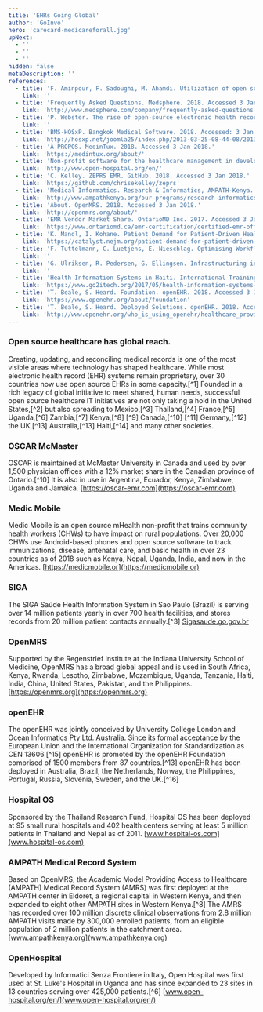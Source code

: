 ```yaml
---
title: 'EHRs Going Global'
author: 'GoInvo'
hero: 'carecard-medicareforall.jpg'
upNext:
  - ''
  - ''
  - ''
hidden: false
metaDescription: ''
references:
  - title: 'F. Aminpour, F. Sadoughi, M. Ahamdi. Utilization of open source electronic health record around the world: A systematic review. Journal of Research in Medical Sciences: The Official Journal of Isfahan University of Medical Sciences. vol. 19, no. 1, pp. 57-64. 2014.'
    link: ''
  - title: 'Frequently Asked Questions. Medsphere. 2018. Accessed 3 Jan 2018'
    link: 'http://www.medsphere.com/company/frequently-asked-questions'
  - title: 'P. Webster. The rise of open-source electronic health records. The Lancet. vol. 377, no. 9778, pp. 1641-1642. 2011.'
    link: ''
  - title: 'BMS-HOSxP. Bangkok Medical Software. 2018. Accessed: 3 Jan 2018.'
    link: 'http://hosxp.net/joomla25/index.php/2013-03-25-08-44-08/2013-03-25-10-39-58/2015-01-06-03-54-39/bms-hosxp'
  - title: 'À PROPOS. MedinTux. 2018. Accessed 3 Jan 2018.'
    link: 'https://medintux.org/about/'
  - title: 'Non-profit software for the healthcare management in developing countries. Open Hospital. 2018. Accessed 3 Jan 2018.'
    link: 'http://www.open-hospital.org/en/'
  - title: 'C. Kelley. ZEPRS EMR. GitHub. 2018. Accessed 3 Jan 2018.'
    link: 'https://github.com/chrisekelley/zeprs'
  - title: 'Medical Informatics. Research & Informatics, AMPATH-Kenya. AMPATH Kenya. 2018. Accessed 3 Jan 2018.'
    link: 'http://www.ampathkenya.org/our-programs/research-informatics/medical-informatics/'
  - title: 'About. OpenMRS. 2018. Accessed 3 Jan 2018.'
    link: 'http://openmrs.org/about/'
  - title: 'EMR Vendor Market Share. OntarioMD Inc. 2017. Accessed 3 Jan 2018.'
    link: 'https://www.ontariomd.ca/emr-certification/certified-emr-offerings/market-share'
  - title: 'K. Mandl, I. Kohane. Patient Demand for Patient-Driven Health Information. New England Journal of Medicine Catalyst. 2016. Accessed: 03 Jan 2018.'
    link: 'https://catalyst.nejm.org/patient-demand-for-patient-driven-health-information/'
  - title: 'F. Tuttelmann, C. Luetjens, E. Nieschlag. Optimising Workflow in AAndrology: A New Electronic Patient Record and Database. Asian Journal of Andrology. vol. 8, no. 2, pp. 235-241. 2006.'
    link: ''
  - title: 'G. Ulriksen, R. Pedersen, G. Ellingsen. Infrastructuring in Healthcare through the OpenEHR Architecture, Computer Supported Cooperative Work. vol. 26, no. 1-2, pp. 33-69. 2017.'
    link: ''
  - title: 'Health Information Systems in Haiti. International Training and Education Center for Health. 2018. Accessed 3 Jan 2018.'
    link: 'https://www.go2itech.org/2017/05/health-information-systems-in-haiti/'
  - title: 'T. Beale, S. Heard. Foundation. openEHR. 2018. Accessed 3 Jan 2018.'
    link: 'https://www.openehr.org/about/foundation'
  - title: 'T. Beale, S. Heard. Deployed Solutions. openEHR. 2018. Accessed 3 Jan 2018.'
    link: 'http://www.openehr.org/who_is_using_openehr/healthcare_providers_and_authorities'
---
```


### Open source healthcare has global reach.
Creating, updating, and reconciling medical records is one of the most visible areas where technology has shaped healthcare. While most electronic health record (EHR) systems remain proprietary, over 30 countries now use open source EHRs in some capacity.[^1] Founded in a rich legacy of global initiative to meet shared, human needs, successful open source healthcare IT initiatives are not only taking a hold in the United States,[^2] but also spreading to Mexico,[^3] Thailand,[^4] France,[^5] Uganda,[^6] Zambia,[^7] Kenya,[^8] [^9] Canada,[^10] [^11] Germany,[^12] the UK,[^13] Australia,[^13] Haiti,[^14] and many other societies.

### OSCAR McMaster
OSCAR is maintained at McMaster University in Canada and used by over 1,500 physician offices with a 12% market share in the Canadian province of Ontario.[^10] It is also in use in Argentina, Ecuador, Kenya, Zimbabwe, Uganda and Jamaica. [https://oscar-emr.com](https://oscar-emr.com)

### Medic Mobile
Medic Mobile is an open source mHealth non-profit that trains community health workers (CHWs) to have impact on rural populations. Over 20,000 CHWs use Android-based phones and open source software to track immunizations, disease, antenatal care, and basic health in over 23 countries as of 2018 such as Kenya, Nepal, Uganda, India, and now in the Americas. [https://medicmobile.or](https://medicmobile.or)

### SIGA
The SIGA Saúde Health Information System in Sao Paulo (Brazil) is serving over 14 million patients yearly in over 700 health facilities, and stores records from 20 million patient contacts annually.[^3] [Sigasaude.go.gov.br](Sigasaude.go.gov.br)

### OpenMRS
Supported by the Regenstrief Institute at the Indiana University School of Medicine, OpenMRS has a broad global appeal and is used in South Africa, Kenya, Rwanda, Lesotho, Zimbabwe, Mozambique, Uganda, Tanzania, Haiti, India, China, United States, Pakistan, and the Philippines. [https://openmrs.org](https://openmrs.org)

### openEHR
The openEHR was jointly conceived by University College London and Ocean Informatics Pty Ltd. Australia. Since its formal acceptance by the European Union and the International Organization for Standardization as CEN 13606.[^15] openEHR is promoted by the openEHR Foundation comprised of 1500 members from 87 countries.[^13] openEHR has been deployed in Australia, Brazil, the Netherlands, Norway, the Philippines, Portugal, Russia, Slovenia, Sweden, and the UK.[^16]

### Hospital OS
Sponsored by the Thailand Research Fund, Hospital OS has been deployed at 95 small rural hospitals and 402 health centers serving at least 5 million patients in Thailand and Nepal as of 2011. [www.hospital-os.com](www.hospital-os.com)

### AMPATH Medical Record System
Based on OpenMRS, the Academic Model Providing Access to Healthcare (AMPATH) Medical Record System (AMRS) was first deployed at the AMPATH center in Eldoret, a regional capital in Western Kenya, and then expanded to eight other AMPATH sites in Western Kenya.[^8] The AMRS has recorded over 100 million discrete clinical observations from 2.8 million AMPATH visits made by 300,000 enrolled patients, from an eligible population of 2 million patients in the catchment area. [www.ampathkenya.org](www.ampathkenya.org)

### OpenHospital
Developed by Informatici Senza Frontiere in Italy, Open Hospital was first used at St. Luke's Hospital in Uganda and has since expanded to 23 sites in 13 countries serving over 425,000 patients.[^6] [www.open-hospital.org/en/](www.open-hospital.org/en/)
